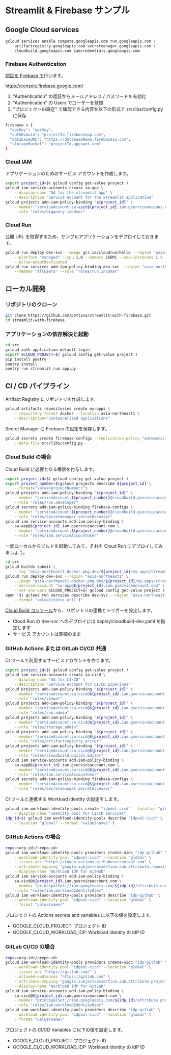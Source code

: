 # Streamlit & Firebase サンプル

## Google Cloud services

```sh
gcloud services enable compute.googleapis.com run.googleapis.com \
    artifactregistry.googleapis.com secretmanager.googleapis.com \
    cloudbuild.googleapis.com iamcredentials.googleapis.com
```

### Firebase Authentication

[認証を Firebase で](https://firebase.google.com/docs/auth)行います。

https://console.firebase.google.com/

1. "Authentication" の認証からメールアドレス / パスワードを有効化
2. "Authentication" の Users でユーザーを登録
3. "プロジェクトの設定" で確認できる内容を以下の形式で src/libs/config.py に保存

```sh
firebase = {
  "apiKey": "apiKey",
  "authDomain": "projectId.firebaseapp.com",
  "databaseURL": "https://databaseName.firebaseio.com",
  "storageBucket": "projectId.appspot.com"
}
```

### Cloud IAM

アプリケーションのためのサービス アカウントを作成します。

```sh
export project_id=$( gcloud config get-value project )
gcloud iam service-accounts create sa-app \
    --display-name "SA for the streamlit app" \
    --description "Service Account for the Streamlit application"
gcloud projects add-iam-policy-binding "${project_id}" \
    --member "serviceAccount:sa-app@${project_id}.iam.gserviceaccount.com" \
    --role "roles/bigquery.jobUser"
```

### Cloud Run

公開 URL を取得するため、サンプルアプリケーションをデプロイしておきます。

```sh
gcloud run deploy dev-svc --image gcr.io/cloudrun/hello --region "asia-northeast1" \
    --platform "managed" --cpu 1.0 --memory 256Mi --max-instances 1 \
    --allow-unauthenticated
gcloud run services add-iam-policy-binding dev-svc --region "asia-northeast1" \
    --member "allUsers" --role "roles/run.invoker"
```

## ローカル開発

### リポジトリのクローン

```sh
git clone https://github.com/pottava/streamlit-with-firebase.git
cd streamlit-with-firebase
```

### アプリケーションの依存解決と起動

```sh
cd src
gcloud auth application-default login
export GCLOUD_PROJECT=$( gcloud config get-value project )
pip install poetry
poetry install
poetry run streamlit run app.py
```

## CI / CD パイプライン

Artifact Registry にリポジトリを作成します。

```sh
gcloud artifacts repositories create my-apps \
    --repository-format docker --location asia-northeast1 \
    --description="Containerized applications"
```

Secret Manager に Firebase の設定を保存します。

```sh
gcloud secrets create firebase-configs --replication-policy "automatic" \
    --data-file src/libs/config.py
```

### Cloud Build の場合

Cloud Build に必要となる権限を付与します。

```sh
export project_id=$( gcloud config get-value project )
export project_number=$(gcloud projects describe ${project_id} \
    --format="value(projectNumber)")
gcloud projects add-iam-policy-binding "${project_id}" \
    --member "serviceAccount:${project_number}@cloudbuild.gserviceaccount.com" \
    --role "roles/run.developer"
gcloud secrets add-iam-policy-binding firebase-configs \
    --member "serviceAccount:${project_number}@cloudbuild.gserviceaccount.com" \
    --role "roles/secretmanager.secretAccessor"
gcloud iam service-accounts add-iam-policy-binding \
    sa-app@${project_id}.iam.gserviceaccount.com \
    --member "serviceAccount:${project_number}@cloudbuild.gserviceaccount.com" \
    --role "roles/iam.serviceAccountUser"
```

一度ローカルからビルドを起動してみて、それを Cloud Run にデプロイしてみましょう。

```sh
cd src
gcloud builds submit \
    --tag "asia-northeast1-docker.pkg.dev/${project_id}/my-apps/streamlit" .
gcloud run deploy dev-svc --region "asia-northeast1" \
    --image "asia-northeast1-docker.pkg.dev/${project_id}/my-apps/streamlit" \
    --service-account "sa-app@${project_id}.iam.gserviceaccount.com" \
    --set-env-vars GCLOUD_PROJECT=$( gcloud config get-value project )
open "$( gcloud run services describe dev-svc --region "asia-northeast1" \
    --format 'value(status.url)')"
```

[Cloud Build コンソール](https://console.cloud.google.com/cloud-build/triggers)から、リポジトリの連携とトリガーを設定します。

- Cloud Run の dev-svc へのデプロイには deploy/cloudbuild-dev.yaml を指定します
- サービス アカウントは空欄のまま

### GitHub Actions または GitLab CI/CD 共通

CI ツールで利用するサービスアカウントを作ります。

```sh
export project_id=$( gcloud config get-value project )
gcloud iam service-accounts create sa-cicd \
    --display-name "SA for CI/CD" \
    --description "Service Account for CI/CD pipelines"
gcloud projects add-iam-policy-binding "${project_id}" \
    --member "serviceAccount:sa-cicd@${project_id}.iam.gserviceaccount.com" \
    --role "roles/viewer"
gcloud projects add-iam-policy-binding "${project_id}" \
    --member "serviceAccount:sa-cicd@${project_id}.iam.gserviceaccount.com" \
    --role "roles/run.admin"
gcloud projects add-iam-policy-binding "${project_id}" \
    --member "serviceAccount:sa-cicd@${project_id}.iam.gserviceaccount.com" \
    --role "roles/storage.admin"
gcloud projects add-iam-policy-binding "${project_id}" \
    --member "serviceAccount:sa-cicd@${project_id}.iam.gserviceaccount.com" \
    --role "roles/artifactregistry.writer"
gcloud projects add-iam-policy-binding "${project_id}" \
    --member "serviceAccount:sa-cicd@${project_id}.iam.gserviceaccount.com" \
    --role "roles/cloudbuild.builds.editor"
gcloud iam service-accounts add-iam-policy-binding \
    sa-app@${project_id}.iam.gserviceaccount.com \
    --member "serviceAccount:sa-cicd@${project_id}.iam.gserviceaccount.com" \
    --role "roles/iam.serviceAccountUser"
gcloud secrets add-iam-policy-binding firebase-configs \
    --member "serviceAccount:sa-cicd@${project_id}.iam.gserviceaccount.com" \
    --role "roles/secretmanager.secretAccessor"
```

CI ツールと連携する Workload Identity の設定をします。

```sh
gcloud iam workload-identity-pools create "idpool-cicd" --location "global" \
    --display-name "Identity pool for CI/CD services"
idp_id=$( gcloud iam workload-identity-pools describe "idpool-cicd" \
    --location "global" --format "value(name)" )
```

### GitHub Actions の場合

```sh
repo=<org-id>/<repo-id>
gcloud iam workload-identity-pools providers create-oidc "idp-github" \
    --workload-identity-pool "idpool-cicd" --location "global" \
    --issuer-uri "https://token.actions.githubusercontent.com" \
    --attribute-mapping "google.subject=assertion.sub,attribute.repository=assertion.repository" \
    --display-name "Workload IdP for GitHub"
gcloud iam service-accounts add-iam-policy-binding \
    sa-cicd@${project_id}.iam.gserviceaccount.com \
    --member "principalSet://iam.googleapis.com/${idp_id}/attribute.user_login/chris" \
    --role "roles/iam.workloadIdentityUser"
gcloud iam workload-identity-pools providers describe "idp-github" \
    --workload-identity-pool "idpool-cicd" --location "global" \
    --format "value(name)"
```

プロジェクトの Actions secrets and variables に以下の値を設定します。

- GOOGLE_CLOUD_PROJECT: プロジェクト ID
- GOOGLE_CLOUD_WORKLOAD_IDP: Workload Identity の IdP ID

### GitLab CI/CD の場合

```sh
repo=<org-id>/<repo-id>
gcloud iam workload-identity-pools providers create-oidc "idp-gitlab" \
    --workload-identity-pool "idpool-cicd" --location "global" \
    --issuer-uri "https://gitlab.com/" \
    --allowed-audiences "https://gitlab.com" \
    --attribute-mapping "google.subject=assertion.sub,attribute.project_path=assertion.project_path" \
    --display-name "Workload IdP for GitLab"
gcloud iam service-accounts add-iam-policy-binding \
    sa-cicd@${project_id}.iam.gserviceaccount.com \
    --member "principalSet://iam.googleapis.com/${idp_id}/attribute.project_path/${repo}" \
    --role "roles/iam.workloadIdentityUser"
gcloud iam workload-identity-pools providers describe "idp-gitlab" \
    --workload-identity-pool "idpool-cicd" --location "global" \
    --format "value(name)"
```

プロジェクトの CI/CD Variables に以下の値を設定します。

- GOOGLE_CLOUD_PROJECT: プロジェクト ID
- GOOGLE_CLOUD_WORKLOAD_IDP: Workload Identity の IdP ID

